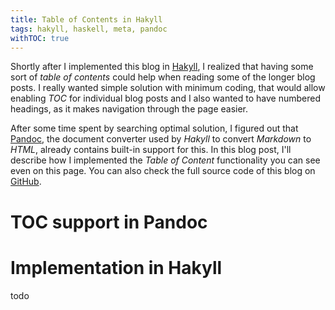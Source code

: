 ```yaml
---
title: Table of Contents in Hakyll
tags: hakyll, haskell, meta, pandoc
withTOC: true
---
```


Shortly after I implemented this blog in [Hakyll][hakyll], I realized that having some sort of _table of contents_ could help when reading some of the longer blog posts. I really wanted simple solution with minimum coding, that would allow enabling _TOC_ for individual blog posts and I also wanted to have numbered headings, as it makes navigation through the page easier.

After some time spent by searching optimal solution, I figured out that [Pandoc][pandoc], the document converter used by _Hakyll_ to convert _Markdown_ to _HTML_, already contains built-in support for this. In this blog post, I'll describe how I implemented the _Table of Content_ functionality you can see even on this page. You can also check the full source code of this blog on [GitHub][git_svejcar-dev].

<!-- MORE -->

# TOC support in Pandoc
# Implementation in Hakyll
todo

[hakyll]: https://jaspervdj.be/hakyll/
[pandoc]: https://pandoc.org/
[git_svejcar-dev]: https://github.com/vaclavsvejcar/svejcar-dev